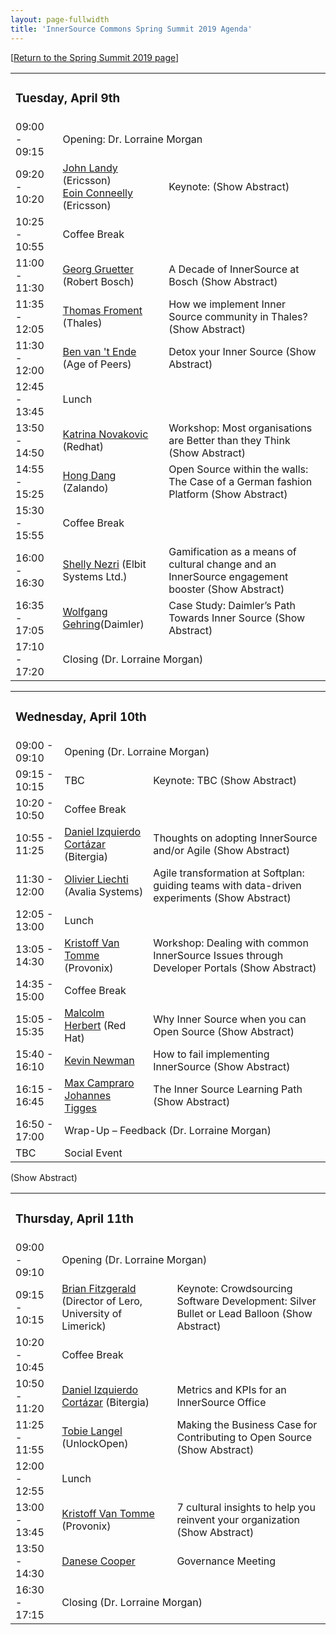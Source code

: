 ```yaml
---
layout: page-fullwidth
title: 'InnerSource Commons Spring Summit 2019 Agenda'
---
```

[[Return to the Spring Summit 2019 page](/InnerSourceCommons/events/isc-spring-2019/)]

<table class="schedule">
    <tr>
        <td colspan="3">
        <h3>Tuesday, April 9th</h3>
        </td>
    </tr>
    <tr>
        <td class="time">09:00 - 09:15</td>
        <td colspan="3">
            Opening: Dr. Lorraine Morgan
        </td>
    </tr>


   <tr>
        <td class="time">09:20 - 10:20</td>
         <td class="author">
            <a href="/InnerSourceCommons/events/isc-spring-2019-speakers#john_landy">John Landy</a><span class="affiliation"> (Ericsson)
            </span><br/>
        <a href="/InnerSourceCommons/events/isc-spring-2019-speakers#eoin_conneely">Eoin Conneelly</a><span class="affiliation"> (Ericsson)</span>

   <td class="title">
            <span class="keynoteTag">Keynote:</span></span>
                <span onClick="toggleAbstract('keynote-landy')" class="abstract-toggle">(<a id="keynote-landy-link">Show Abstract</a>)</span>
       <div style="display:none" class="abstract" id="keynote-landy">
Details appearing shortly 
</div>
        </td>
    </tr>
  
 <tr >
        <td class="time">10:25 - 10:55</td>
        <td colspan="2">Coffee Break</td>
    </tr>

  <tr>
        <td class="time">11:00 - 11:30</td>
        <td class="author">
<a href="/InnerSourceCommons/events/isc-spring-2019-speakers#georg_gruetter">Georg Gruetter</a> <span class="affiliation">(Robert Bosch)</span></td>

<td class="title">A Decade of InnerSource at Bosch
<span onClick="toggleAbstract('gruetter-1')" class="abstract-toggle">(<a id="gruetter-1-link">Show Abstract</a>)</span>
<div style="display:none" class="abstract" id="gruetter-1">
I will share the story of InnerSource at Bosch, which started about a decade ago. In my talk, I will share interesting details about the beginnings and the evolution of InnerSource at Bosch as well as many lessons that we learned along the way.
    </div>
        </td>
    </tr>
    <tr >
        <td class="time">11:35 - 12:05</td>
        <td><a href="/InnerSourceCommons/events/isc-spring-2019-speakers#thomas_froment">Thomas Froment</a> <span class="affiliation"> (Thales)</span></td>
        <td class="title">How we implement Inner Source community in Thales?
            <span onClick="toggleAbstract('froment-1')" class="abstract-toggle">(<a id="froment-1-link">Show Abstract</a>)</span>
            <div style="display:none" class="abstract" id="froment-1">
Thales Inner Source Software (TISS) Community is born from the Thales Digital Transformation call for initiatives in 2016. As key differentiator with previous tentative to promote source code sharing and reuse, it has been designed from the beginning to tackle key aspects of the Open collaboration: legal, tools and cultural change. Today, this community is organized like an “internal” open source foundation and is continuously growing within the company. Thomas Froment, as leader of the Community, will present his feedback from experience, enlightening how they are trying to implement Inner Source in this multinational company (65 000 employees, including 25 000 engineers over 56 countries). Key topics that will be addressed: Governance, Legal, Tooling, Promotion & Incentives, transparently sharing about successes, failures, open issues and the challenges they are facing in 2019 for scaling TISS at the group level.           
            </div>
        </td>
    </tr>


  <tr>
        <td class="time">11:30 - 12:00</td>
        <td><a href="/InnerSourceCommons/events/isc-spring-2019-speakers#Ben_van_%27t_ende">Ben van 't Ende</a> <span class="affiliation"> (Age of Peers)</span></td>
        <td class="title">Detox your Inner Source
            <span onClick="toggleAbstract('ende-1')" class="abstract-toggle">(<a id="ende-1-link">Show Abstract</a>)</span>
            <div style="display:none" class="abstract" id="ende-1">
Collaborative practices are adopted naturally by participants in today’s open source projects. Many people in IT culture have been ‘raised’ with teamwork and open communication as an integral part of open source culture. Not so for the giants that with their strides make bigger steps, but at the same time find themselves reluctant to change. It is not uncommon during an InnerSource implementation to see the industrial habituated patterns rear their ugly head. Humans can be exceptionally creative in both positive and negative ways. Just as different motivations propel human ingenuity forward, equally they can hold us back. What are the possible reasons behind your InnerSource losing traction and what we can do the get things back on track?           
            </div>
        </td>
    </tr>

 <tr >
        <tr>
        <td class="time">12:45 - 13:45</td>
        <td colspan="2">Lunch</td>
    </tr>

 <tr>
        <td class="time">13:50 - 14:50</td>
        <td><a href="/InnerSourceCommons/events/isc-spring-2019-speakers#katrina_novakovic">Katrina Novakovic</a> <span class="affiliation"> (Redhat)</span></td>

   <td class="title">Workshop: Most organisations are Better than they Think 
            <span onClick="toggleAbstract('novakovic-1')" class="abstract-toggle">(<a id="novakovic-1-link">Show Abstract</a>)</span>
            <div style="display:none" class="abstract" id="novakovic-1">
Red Hat, the world's leading provider of Open Source Enterprise solutions, has open sourced an assessment tool, called Open Source Maturity Assessment (OSMA), to allow organisations to understand their current maturity regarding their knowledge, adoption and ability to effectively utilize Open Source / Inner Source technologies within their organisation. The assessment poses a number of questions with multiple choice answers around the following key areas: Business Goals, General Knowledge of Open Source, Development Standards and Tools, Upstream Community Participation, Governance & Legal Policies and Senior Management Support. The results of the assessment are used as a starting point to give an organisation a better understanding of their business goals regarding Open Source / Inner Source software and methodologies, the focus areas to address (under the areas of consume, contribute, create and strategy/governance) and recommended next steps. During this workshop, we will: 
        <ul>
          <li>Have each individual attendee run through the assessment tool to determine their organisation's maturity </li>
               <li> Analyse the results to highlight areas for an organisation to focus on</li>
                    <li> Hold an open discussion on organisation maturity, including issues encountered and ways to increase the maturity level The assessment itself is Open Source and the code can be found at https://github.com/boogiespook/osma.</li>
            </ul>  
                        It is a simple LAMP stack, allowing questions and responses to be customised for an organisation. The maturity tool has been presented and then used by a number of organisations, large and small, to help them understand where they are on their Open Source journey.
</div>
        </td>
    </tr>


<tr >
        <td class="time">14:55 - 15:25</td>

   <td class="author"><a href="/InnerSourceCommons/events/isc-spring-2019-speakers#hong_dang">Hong Dang</a><span class="affiliation"> (Zalando)</span></td>
        <td class="title">Open Source within the walls: The Case of a German fashion Platform
            <span onClick="toggleAbstract('dong-1')" class="abstract-toggle">(<a id="dong-1-link">Show Abstract</a>)</span>
            <div style="display:none" class="abstract" id="dong-1">
This presentation covers InnerSource Discovery Phase at Zalando and best practices that are currently adopted throughout the company. 
            </div>
        </td>
    </tr>

<tr >
        <td class="time">15:30 - 15:55</td>
        <td colspan="2">Coffee Break</td>
    </tr>


  <tr >
        <td class="time">16:00 - 16:30</td>
        <td class="author"><a href="/InnerSourceCommons/events/isc-spring-2019-speakers#shelly_nezri">Shelly Nezri</a> <span class="affiliation"> (Elbit Systems Ltd.)</span></td>
        <td class="title">Gamification as a means of cultural change and an InnerSource engagement booster
            <span onClick="toggleAbstract('nezri-1')" class="abstract-toggle">(<a id="nezri-1-link">Show Abstract</a>)</span>
            <div style="display:none" class="abstract" id="nezri-1">
When Elbit Systems launched its InnerSource program, it decided to drive cultural change through gamification. Shelly Nizri offers an overview of the Software Guild, an innovative gamification approach to increase engagement and encourage collaboration in the organization. Join in to learn how the company prevailed despite humble resources and conquered all challenges in the spirit of InnerSource
            </div>
        </td> 
    </tr>

<tr >
        <td class="time">16:35 - 17:05</td>

   <td class="author"><a href="/InnerSourceCommons/events/isc-spring-2019-speakers#wolfgang_gehring">Wolfgang Gehring</a><span class="affiliation">(Daimler)</span></td>
        <td class="title">Case Study: Daimler’s Path Towards Inner Source
            <span onClick="toggleAbstract('gehring-1')" class="abstract-toggle">(<a id="gehring-1-link">Show Abstract</a>)</span>
            <div style="display:none" class="abstract" id="gehring-1">
</br>
So you have decided that Inner Source is the way to go for your enterprise. Good for you! The rest is just a piece of cake. You only need to explain to your employees what this is all about. Oh yeah, and talk to the people from corporate tax, should be no problem, you know a guy there. Then get the legal department to answer some simple questions, and off you go! Ok, tooling is an issue, too. And governance... Alright, so you haven’t thought about all the minor details, but you just get everybody’s attention and spread the word. Easy! Right?!? Well, let me talk a little bit about our journey at Daimler. We haven’t solved everything yet, but we’re on a good path, and maybe our experience can help you a bit, too. 
</div>
        </td>
    </tr>

<tr>
        <td class="time">17:10 - 17:20</td>

   <td colspan="2">Closing (Dr. Lorraine Morgan)</td>
    </tr>
    </table>



<table class="schedule">
    <tr>
        <td colspan="3">
        <h3>Wednesday, April 10th</h3>
        </td>
    </tr>
    <tr>
        <td class="time">09:00 - 09:10</td>
        <td colspan="2" >
            Opening (Dr. Lorraine Morgan)
</td>
    </tr>


<tr>
        <td class="time">09:15 - 10:15</td>
<td class="author">
    <span class="affiliation">TBC</span></td>
        <td class="title"><span class="keynoteTag">Keynote:</span> TBC
            <span onClick="toggleAbstract(tbc-1')" class="abstract-toggle">(<a id="tbc-1-link">Show Abstract</a>)</span>
            <div style="display:none" class="abstract" id="tbc-1">
Details appearing shortly 
</div>
        </td>
    </tr>
   
 <tr >
        <td class="time">10:20 - 10:50</td>
        <td colspan="2">Coffee Break</td>
    </tr>

 <tr>
        <td class="time">10:55 - 11:25</td>
        <td class="author"><a href="/InnerSourceCommons/events/isc-spring-2019-speakers#daniel_izquierdo_cortázar">Daniel Izquierdo Cortázar</a> <span class="affiliation">(Bitergia)</span></td>
<td class="title"> Thoughts on adopting InnerSource and/or Agile
            <span onClick="toggleAbstract('cortázar-1')" class="abstract-toggle">(<a id="cortázar-1-link">Show Abstract</a>)</span>
<div style="display:none" class="abstract" id="cortázar-1">
One of the main questions that any company willing to try InnerSource is how this can be integrated with their current way of developing. Even more, some of them have recently started with Agile and this may be seen as ‘yet another software development approach’. Agile and InnerSource are defined in both cases and [e.g.: in the Wikipedia] as software development practices. However it seems that it is still not clear how each of them can complement the other. This talk aims at bringing on the table some thoughts on how Agile is being used by some large corporations, and how InnerSource is being applied by some others. We do not aim at stating facts, but at opening a fruitful discussion with the audience with the goal of bringing more uses cases and sharing experiences among the attendees.            
    </div>
        </td>
    </tr>


   <tr >
        <td class="time">11:30 - 12:00</td>
<td class="author"><a href="/InnerSourceCommons/events/isc-spring-2019-speakers#olivier_liechti">Olivier Liechti</a> <span class="affiliation">(Avalia Systems)</span></td>
        <td class="title"> Agile transformation at Softplan: guiding teams with data-driven experiments
            <span onClick="toggleAbstract('liechti-1')" class="abstract-toggle">(<a id="liechti-1-link">Show Abstract</a>)</span>
            <div style="display:none" class="abstract" id="liechti-1">
How do you bring a legacy Enterprise Resource Planning (ERP) to "The Cloud", with the promise of enabling new business models and reducing costs? How do you tackle an enormous technical and organizational debt accumulated over decades? How do you initiate a radical transformation and how do you put people in motion? These are the challenges that the newly hired CTO of a business unit within Softplan, large Brazilian company, accepted a couple of years ago. In this talk, we explain how we had the opportunity to work with the CTO, and to support hims with a data-driven approach. After introducing the notion of software analytics, we explain how we have used metrics first to diagnose the problems, and then to support a continuous improvement process. We review a series of specific experiments done in this context, discussing both successes and challenges. We emphasize the human aspects of the transition and explain how metrics can be powerful when it comes to trigger conversations and to drive behavior change. We explain how our initial recommendations were to inspire teams to adopt practices that can be seen "in action" on GitHub. When we embarked on this journey, we did not know about the InnerSource Commons. Nevertheless, some of the problems that we encountered are very similar to those enlisted in the Patterns Catalog. In the talk, we map our experiments to problems described in the catalog. We compare our solutions to those embodied in the patterns.            
            </div>
        </td>
    </tr>

<tr >
        <tr>
        <td class="time">12:05 - 13:00</td>
        <td colspan="2">Lunch</td>
    </tr>


<tr>
        <td class="time">13:05 - 14:30</td>
            <td class="author"><a href="/InnerSourceCommons/events/isc-spring-2019-speakers#kristof_van_tomme">Kristoff Van Tomme</a> <span class="affiliation">(Provonix)</span>
        <td class="title"> Workshop: Dealing with common InnerSource Issues through Developer Portals
            <span onClick="toggleAbstract('van_tomme-1')" class="abstract-toggle">(<a id="van_tomme-1-link">Show Abstract</a>)</span>
            <div style="display:none" class="abstract" id="van_tomme-1">
During the last InnerSource Commons and Patterns sessions, there have been a set of issues raised by the community. Those are related to the discoverability, findability, awareness, documentation, and others. In this talk, Kristof Van Tomme and Daniel Izquierdo will discuss the use of a Developer Portal as a way to centralize and deal with all of these related patterns. After the introduction we will split out into discussion groups to work on key patterns that the audience believes need to be included in most innersourcing portals.            </div>
        </td>
    </tr>

<tr >
        <td class="time">14:35 - 15:00</td>
        <td colspan="2">Coffee Break</td>
    </tr>

<tr >
        <td class="time">15:05 - 15:35</td>
        <td class="author"><a href="/InnerSourceCommons/events/isc-spring-2019-speakers#malcolm_herbert">Malcolm Herbert</a> <span class="affiliation">(Red Hat)</span></td>
        <td class="title"> Why Inner Source when you can Open Source
            <span onClick="toggleAbstract('herbert-1')" class="abstract-toggle">(<a id="herbert-1-link">Show Abstract</a>)</span>
            <div style="display:none" class="abstract" id="herbert-1">
Over the last 10 years, Red Hat Consulting has offered services around open source process and culture, alongside its normal technology based offerings. Whilst Red Hat is an Enterprise software solutions company, it also is the leading proponent of how open source works and why it produces good software, using a community powered approach. This paper discusses: If it is possible, open source should be considered in favour of inner source as an approach for an organisation If Inner Source is the only option, what should be considered during this phase of a project
            </div>
        </td> 
    </tr>

<tr >
        <td class="time">15:40 - 16:10</td>
        <td class="author"><a href="/InnerSourceCommons/events/isc-spring-2019-speakers#kevin_newman">Kevin Newman 
</a></span></td>
        <td class="title"> How to fail implementing InnerSource
            <span onClick="toggleAbstract('newman-1')" class="abstract-toggle">(<a id="newman-1-link">Show Abstract</a>)</span>
            <div style="display:none" class="abstract" id="newman-1">
An informal, but hopefully informative, presentation on the challenges of implementing InnerSource at a medium-sized, non-technical company. Harvard Business Publishing’s mission is to improve the practice of management in a changing world, and our areas of focus are in publishing and learning pedagogies. We thoughtfully recognize that while we are not a “technology” company, we treat software engineering as a core competency that can make or break our strategy. Adopting InnerSource was seen as a key component in our long term plans but fell far short of our expectations. We’d like to share our experience not as an any inherent indictment of InnerSource but as cautionary tale of intent and aspiration versus every day and unexciting, but very real, constraints. 
    </div>
        </td>
    </tr>




<tr >
        <td class="time">16:15 - 16:45</td>
        <td class="author"><a href="/InnerSourceCommons/events/isc-spring-2019-speakers#max_campraro"> Max Campraro <br>
            <a href="/InnerSourceCommons/events/isc-spring-2019-speakers#johannes_tigges">Johannes Tigges
</span></td>
        <td class="title"> The Inner Source Learning Path
            <span onClick="toggleAbstract('campraro-1')" class="abstract-toggle">(<a id="campraro-1-link">Show Abstract</a>)</span>
            <div style="display:none" class="abstract" id="campraro-1">
Inner source is the application of open source methodologies to internally-developed software. While simple to define, inner source can be difficult to explain and implement successfully. Many engineers lack background in open source and the ideas and mechanics of open code development. Even those with that background face a new set of constraints and motivations when trying to work openly within the enterprise. The Inner Source Learning path gives a simple, easy to understand introduction to inner source. It introduces key terms, concepts, and principles for effective inner sourcing along with explanations and real examples. It is intended to bring newcomers up to speed as well as provide those with experience a common vocabulary to use when discussing more advanced concepts. The Inner Source Learning path will be freely hosted by O'Reilly Media at https://www.safaribooksonline.com/learning-paths for your use and sharing. In this session we'll review the content of the learning path and how you can use and share it.
            </div>
        </td>
    </tr>

  <tr >
        <td class="time">16:50 - 17:00</td>
        <td colspan="2"> Wrap-Up – Feedback (Dr. Lorraine Morgan)</td>
    </tr>

<tr >
        <td class="time">TBC</td>
        <td colspan="2">Social Event</td>
    </tr>

</table>    


<table class="schedule">
    <tr>
        <td colspan="3">
        <h3>Thursday, April 11th</h3>
        </td>
    </tr>
    <tr>
        <td class="time">09:00 - 09:10</td>
<td colspan="2">
            Opening (Dr. Lorraine Morgan)
        </td>
    </tr>
 
 
 
<tr >
        <td class="time">09:15 - 10:15</td>
        <td class="author"><a href="/InnerSourceCommons/events/isc-spring-2019-speakers#brian_fitzgerald">Brian Fitzgerald</a> <span class="affiliation">(Director of Lero, University of Limerick)</span></td>
        <td class="title"><span class="keynoteTag">Keynote:</span> Crowdsourcing Software Development: Silver Bullet or Lead Balloon
            <span onClick="toggleAbstract('fitzgerald-1')" class="abstract-toggle">(<a id="fitzgerald-1-link">Show Abstract</a>)</span>
            <div style="display:none" class="abstract" id="fitzgerald-1">
Crowdsourcing is emerging as an alternative outsourcing strategy which is gaining increasing attention in the software engineering community. However, crowdsourcing software development involves complex tasks which differ significantly from the micro-tasks that can be found on crowdsourcing platforms such as Amazon Mechanical Turk—the latter are much shorter in duration, and typically very simple and do not involve any task interdependencies. To achieve the potential benefits of crowdsourcing in the software development context, companies need to understand how this strategy works, what challenges arise, and what factors might affect crowd participation. Research to date on crowdsourcing software development has tended to focus on the ‘crowd’ or the technical platform, with little research from the perspective of the customer who is seeking to leverage the crowdsourcing development model. The findings from an in-depth case study of crowd-sourcing software development in a Fortune 500 company are augmented with an analysis of over 13,000 crowdsourcing competitions over a ten-year period on the Topcoder crowdsourcing platform, one of the most popular platforms for software development, are drawn on to evaluate the effectiveness of crowdsourcing in a software development context.
            </div>
            </td>
                 </tr>
           </tr>
    <tr >
        <td class="time">10:20 - 10:45</td>
        <td colspan="2">Coffee Break</td>
    </tr>

   <tr>
        <td class="time">10:50 - 11:20</td>
        <td class="author">
<a href="/InnerSourceCommons/events/isc-spring-2019-speakers#daniel_izquierdo_cortázar">Daniel Izquierdo Cortázar</a> <span class="affiliation">(Bitergia)</span></td>
     <span onClick="toggleAbstract('cortázar-2')" class="abstract-toggle">(<a id="cortázar-2-link">Show Abstract</a>)</span>

<td class="title">Metrics and KPIs for an InnerSource Office 
<div style="display:none" class="abstract" id="cortázar-2">
Metrics are an important part of the InnerSource journey. The InnerSource Commons has been a great place for discussion around the topic. Specifically the InnerSource Patterns community delivered a pattern focused on first steps with metrics [1] where no specific metrics are detailed, but this gives a starting point to discuss when, how and what to measure. This talk aims at detailing these set of metrics and KPIs for further discussion across the community. This is based on work in progress in the GrimoireLab/CHAOSS community, a Linux Foundation Project. The proposed set of metrics are split into three main areas: Activity, Community and Process. [1] https://github.com/paypal/InnerSourcePatterns/blob/master/introducing-metrics-in-innersource.md
</div>
        </td>
    </tr>
<tr >
        <td class="time">11:25 - 11:55</td>
        <td class="author"><a href="/InnerSourceCommons/events/isc-spring-2019-speakers#tobie_langel">Tobie Langel</a> <span class="affiliation">(UnlockOpen)</span></td>
        <td class="title">Making the Business Case for Contributing to Open Source
            <span onClick="toggleAbstract(‘langel-1')" class="abstract-toggle">(<a id="langel-1-link">Show Abstract</a>)</span>
            <div style="display:none" class="abstract" id="orenbach-1">
Details appearing shortly 
            </div>
        </td>
    </tr>

<tr>
        <td class="time">12:00 - 12:55</td>
        <td colspan="2">Lunch</td>
    </tr>

   <tr >
        <td class="time">13:00 - 13:45</td>    
<td class="author"><a href="/InnerSourceCommons/events/isc-spring-2019-speakers#]tof_van_tomme">Kristoff Van Tomme </a><span class="affiliation">(Provonix)</span>
<td class="title">7 cultural insights to help you reinvent your organization            
<span onClick="toggleAbstract('VanTomme-1')" class="abstract-toggle">(<a id="VanTomme-1-link">Show Abstract</a>)</span>
            <div style="display:none" class="abstract" id="VanTomme-2">
Culture is hard to describe, and even harder to emulate. So how do you even start to establish an open source-like culture? What are the underlying principles on which these cultures are built? For the past 13 years, I’ve been reading and thinking about these questions, trying to understand what makes some open source projects succeed and causes others to fail. In this talk I want to introduce 7 mental models and surprising insights that I have adopted along te way that have transformed the way I think about business. I will present the insights together with references to the books from which they were derived, and explain why I believe they can help an organisation to build an open source-like culture.
    </div>
        </td>
    </tr>

   <tr >
        <td class="time">13:50 - 14:30</td>
        <td class="author"><a href="/InnerSourceCommons/events/isc-spring-2019-speakers#danese_cooper">Danese Cooper</a> 
</td>
        <td class="title">Governance Meeting
            <span onClick="toggleAbstract('cooper-1')" class="abstract-toggle"><a id="cooper-1-link"></a></span>
            <div style="display:none" class="abstract" id="cooper-1">
            </div>
        </td>
    </tr>
<tr >
        <td class="time">16:30 - 17:15</td>
        <td colspan="2">Closing (Dr. Lorraine Morgan)</td>
    </tr>
</table>
